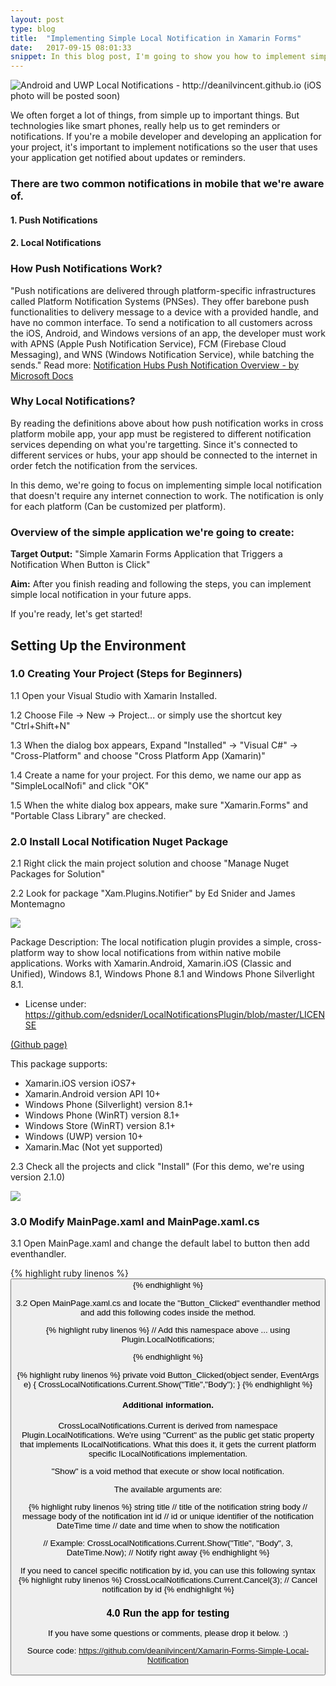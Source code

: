 ```yaml
---
layout: post
type: blog
title:  "Implementing Simple Local Notification in Xamarin Forms"
date:   2017-09-15 08:01:33
snippet: In this blog post, I'm going to show you how to implement simple local notification in xamarin forms. 
---
```


<img src="https://user-images.githubusercontent.com/10904957/31042965-47e64472-a5e6-11e7-8b79-1a9c72153749.PNG" alt="Android and UWP Local Notifications - http://deanilvincent.github.io" />
(iOS photo will be posted soon)

We often forget a lot of things, from simple up to important things. But technologies like smart phones, really help us to get reminders or notifications. If you're a mobile developer and developing an application for your project, it's important to implement notifications so the user that uses your application get notified about updates or reminders.

### There are two common notifications in mobile that we're aware of. 

#### 1. Push Notifications
#### 2. Local Notifications

### How Push Notifications Work?
"Push notifications are delivered through platform-specific infrastructures called Platform Notification Systems (PNSes). They offer barebone push functionalities to delivery message to a device with a provided handle, and have no common interface. To send a notification to all customers across the iOS, Android, and Windows versions of an app, the developer must work with APNS (Apple Push Notification Service), FCM (Firebase Cloud Messaging), and WNS (Windows Notification Service), while batching the sends."
Read more: <a href="https://docs.microsoft.com/en-us/azure/notification-hubs/notification-hubs-push-notification-overview">Notification Hubs Push Notification Overview - by Microsoft Docs</a>

### Why Local Notifications?
By reading the definitions above about how push notification works in cross platform mobile app, your app must be registered to different notification services depending on what you're targetting. Since it's connected to different services or hubs, your app should be connected to the internet in order fetch the notification from the services.

In this demo, we're going to focus on implementing simple local notification that doesn't require any internet connection to work. The notification is only for each platform (Can be customized per platform).

### Overview of the simple application we're going to create:

<strong>Target Output:</strong> "Simple Xamarin Forms Application that Triggers a Notification When Button is Click"

<strong>Aim:</strong> After you finish reading and following the steps, you can implement simple local notification in your future apps.

If you're ready, let's get started!

## Setting Up the Environment

### 1.0 Creating Your Project (Steps for Beginners)

1.1 Open your Visual Studio with Xamarin Installed.

1.2 Choose File -> New -> Project... or simply use the shortcut key "Ctrl+Shift+N"

1.3 When the dialog box appears, Expand "Installed" -> "Visual C#" -> "Cross-Platform" and choose "Cross Platform App (Xamarin)" 

1.4 Create a name for your project. For this demo, we name our app as "SimpleLocalNofi" and click "OK"

1.5 When the white dialog box appears, make sure "Xamarin.Forms" and "Portable Class Library" are checked.

### 2.0 Install Local Notification Nuget Package
2.1 Right click the main project solution and choose "Manage Nuget Packages for Solution"

2.2 Look for package "Xam.Plugins.Notifier" by Ed Snider and James Montemagno

<img src="https://user-images.githubusercontent.com/10904957/31015674-e3fc7a36-a553-11e7-80a4-cff3f73b4789.PNG">

Package Description: 
The local notification plugin provides a simple, cross-platform way to show local notifications from within native mobile applications. Works with Xamarin.Android, Xamarin.iOS (Classic and Unified), Windows 8.1, Windows Phone 8.1 and Windows Phone Silverlight 8.1.
- License under: https://github.com/edsnider/LocalNotificationsPlugin/blob/master/LICENSE

<a href="https://github.com/edsnider/LocalNotificationsPlugin">(Github page)</a>

This package supports:
- Xamarin.iOS version iOS7+
- Xamarin.Android version API 10+
- Windows Phone (Silverlight) version 8.1+
- Windows Phone (WinRT) version 8.1+
- Windows Store (WinRT) version 8.1+
- Windows (UWP) version 10+
- Xamarin.Mac (Not yet supported)

2.3 Check all the projects and click "Install" (For this demo, we're using version 2.1.0)

<img src="https://user-images.githubusercontent.com/10904957/31015892-f67a45b6-a554-11e7-9bc0-9907a9026929.PNG">

### 3.0 Modify MainPage.xaml and MainPage.xaml.cs
3.1 Open MainPage.xaml and change the default label to button then add eventhandler.

{% highlight ruby linenos %}
<Button Text="Click to trigger notification" 
           VerticalOptions="Center" 
           HorizontalOptions="Center"
           Clicked="Button_Clicked"/>
{% endhighlight %}

3.2 Open MainPage.xaml.cs and locate the "Button_Clicked" eventhandler method and add this following codes inside the method.

{% highlight ruby linenos %}
// Add this namespace above
...
using Plugin.LocalNotifications;

{% endhighlight %}

{% highlight ruby linenos %}
private void Button_Clicked(object sender, EventArgs e)
{
    CrossLocalNotifications.Current.Show("Title","Body");
}
{% endhighlight %}

#### Additional information.

CrossLocalNotifications.Current is derived from namespace Plugin.LocalNotifications. We're using "Current" as the public get static property that implements ILocalNotifications. What this does it, it gets the current platform specific ILocalNotifications implementation.

"Show" is a void method that execute or show local notification.

The available arguments are:

{% highlight ruby linenos %}
string title // title of the notification
string body // message body of the notification
int id // id or unique identifier of the notification
DateTime time // date and time when to show the notification

// Example:
CrossLocalNotifications.Current.Show("Title", "Body", 3, DateTime.Now); // Notify right away
{% endhighlight %}

If you need to cancel specific notification by id, you can use this following syntax
{% highlight ruby linenos %}
CrossLocalNotifications.Current.Cancel(3); // Cancel notification by id
{% endhighlight %}

### 4.0 Run the app for testing

If you have some questions or comments, please drop it below. :)

Source code: https://github.com/deanilvincent/Xamarin-Forms-Simple-Local-Notification